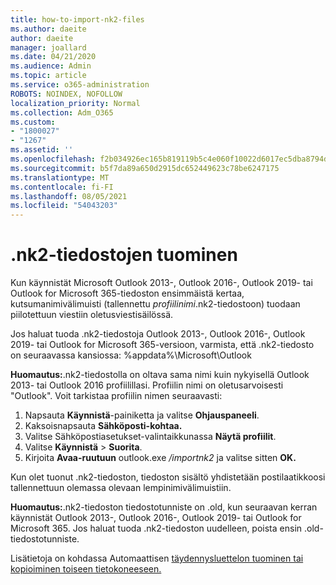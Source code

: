 ```yaml
---
title: how-to-import-nk2-files
ms.author: daeite
author: daeite
manager: joallard
ms.date: 04/21/2020
ms.audience: Admin
ms.topic: article
ms.service: o365-administration
ROBOTS: NOINDEX, NOFOLLOW
localization_priority: Normal
ms.collection: Adm_O365
ms.custom:
- "1800027"
- "1267"
ms.assetid: ''
ms.openlocfilehash: f2b034926ec165b819119b5c4e060f10022d6017ec5dba8794d18ee3e96c709a
ms.sourcegitcommit: b5f7da89a650d2915dc652449623c78be6247175
ms.translationtype: MT
ms.contentlocale: fi-FI
ms.lasthandoff: 08/05/2021
ms.locfileid: "54043203"
---
```

# <a name="how-to-import-nk2-files"></a>.nk2-tiedostojen tuominen 

Kun käynnistät Microsoft Outlook 2013-, Outlook 2016-, Outlook 2019- tai Outlook for Microsoft 365-tiedoston ensimmäistä kertaa, kutsumanimivälimuisti (tallennettu *profiilinimi*.nk2-tiedostoon) tuodaan piilotettuun viestiin oletusviestisäilössä.

Jos haluat tuoda .nk2-tiedostoja Outlook 2013-, Outlook 2016-, Outlook 2019- tai Outlook for Microsoft 365-versioon, varmista, että .nk2-tiedosto on seuraavassa kansiossa: %appdata%\Microsoft\Outlook

**Huomautus:**.nk2-tiedostolla on oltava sama nimi kuin nykyisellä Outlook 2013- tai Outlook 2016 profiilillasi. Profiilin nimi on oletusarvoisesti "Outlook". Voit tarkistaa profiilin nimen seuraavasti: 
1. Napsauta **Käynnistä**-painiketta ja valitse **Ohjauspaneeli**.
2. Kaksoisnapsauta **Sähköposti-kohtaa.**
3. Valitse Sähköpostiasetukset-valintaikkunassa **Näytä profiilit**.
4. Valitse **Käynnistä** > **Suorita**.
5. Kirjoita **Avaa-ruutuun** outlook.exe */importnk2* ja valitse sitten **OK.** 

Kun olet tuonut .nk2-tiedoston, tiedoston sisältö yhdistetään postilaatikkoosi tallennettuun olemassa olevaan lempinimivälimuistiin.

**Huomautus:**.nk2-tiedoston tiedostotunniste on .old, kun seuraavan kerran käynnistät Outlook 2013-, Outlook 2016-, Outlook 2019- tai Outlook for Microsoft 365. Jos haluat tuoda .nk2-tiedoston uudelleen, poista ensin .old-tiedostotunniste.

Lisätietoja on kohdassa Automaattisen [täydennysluettelon tuominen tai kopioiminen toiseen tietokoneeseen.](https://support.microsoft.com/help/2806550/how-to-import-nk2-files-into-outlook%)